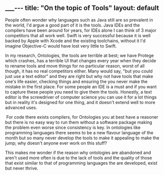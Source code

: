 ___---
title: "On the topic of Tools"
layout: default
---
People often wonder why languages such as Java still are so prevalent in the world, I'd argue a good part of it is the tools. Java IDEs and the compilers have been around for years, for IDEs alone I can think of 3 major competitors that all work well. Swift is very successful because it is well backed by Apple with Xcode and the existing toolchains, without it I'd imagine Objective-C would have lost very little to Swift. 

In my research, Ontologies, the tools are terrible at best; we have Protege which crashes, has a terrible UI that changes every year when they decide to rename tools and move things for no particular reason, worst of all though, it has no real competitors either. Many would say, "but you could just use a text editor" and they are right but why not have tools that make one's life easier, checking things and ensuring the you never make the mistake in the first place. For some people an IDE is a must and if you want to capture these people you need to give them the tools. Honestly, a text editor is the screwdriver of computer science you can use it for a lot things but in reality it's designed for one thing, and it doesn't extend well to more advanced uses.

 For code there exists compilers, for Ontologies you at best have a reasoner but there is no easy way to run them without a software package making the problem even worse since consistency is key. In ontologies like programming languages there seems to be a new flavour language of the month but so many never develop the tools to make it appealing to make the jump; why doesn't anyone ever work on this stuff?

This makes me wonder if the reason why ontologies are abandoned and aren't used more often is due to the lack of tools and the quality of those that exist similar to that of programming languages the are developed, exist but never thrive. 
